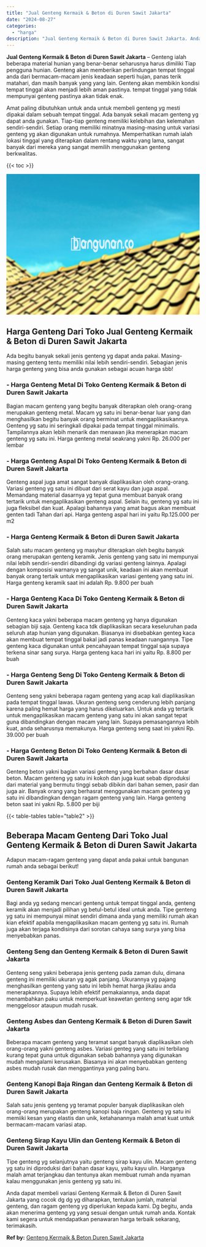 ```yaml
---
title: "Jual Genteng Kermaik & Beton di Duren Sawit Jakarta"
date: "2024-08-27"
categories: 
  - "harga"
description: "Jual Genteng Kermaik & Beton di Duren Sawit Jakarta. Anda dapat membeli variasi Genteng Kermaik & Beton di Duren Sawit Jakarta yang cocok dg dg yg diharapkan..."
---
```


**Jual Genteng Kermaik & Beton di Duren Sawit Jakarta** – Genteng ialah beberapa material hunian yang benar-benar seharusnya harus dimiliki Tiap pengguna hunian. Genteng akan memberikan perlindungan tempat tinggal anda dari bermacam-macam jenis keadaan seperti hujan, panas terik matahari, dan masih banyak yang yang lain. Genteng akan membikin kondisi tempat tinggal akan menjadi lebih aman pastinya. tempat tinggal yang tidak mempunyai genteng pastinya akan tidak enak.

Amat paling dibutuhkan untuk anda untuk membeli genteng yg mesti dipakai dalam sebuah tempat tinggal. Ada banyak sekali macam genteng yg dapat anda gunakan. Tiap-tiap genteng memiliki kelebihan dan kelemahan sendiri-sendiri. Setiap orang memiliki minatnya masing-masing untuk variasi genteng yg akan digunakan untuk rumahnya. Memperhatikan rumah ialah lokasi tinggal yang diterapkan dalam rentang waktu yang lama, sangat banyak dari mereka yang sangat memilih menggunakan genteng berkwalitas.

{{< toc >}}

![Jual Genteng Kermaik & Beton di Duren Sawit Jakarta](/images/genteng-minimalis-murah27.png)

## Harga Genteng Dari Toko Jual Genteng Kermaik & Beton di Duren Sawit Jakarta

Ada begitu banyak sekali jenis genteng yg dapat anda pakai. Masing-masing genteng tentu memiliki nilai lebih sendiri-sendiri. Sebagian jenis harga genteng yang bisa anda gunakan sebagai acuan harga sbb!

### \- Harga Genteng Metal Di Toko Genteng Kermaik & Beton di Duren Sawit Jakarta

Bagian macam genteng yang begitu banyak diterapkan oleh orang-orang merupakan genteng metal. Macam yg satu ini benar-benar luar yang dan menghasilkan begitu banyak orang berminat untuk mengaplikasikannya. Genteng yg satu ini seringkali dipakai pada tempat tinggal minimalis. Tampilannya akan lebih menarik dan menawan jika menerapkan macam genteng yg satu ini. Harga genteng metal seakrang yakni Rp. 26.000 per lembar

### \- Harga Genteng Aspal Di Toko Genteng Kermaik & Beton di Duren Sawit Jakarta

Genteng aspal juga amat sangat banyak diaplikasikan oleh orang-orang. Variasi genteng yg satu ini dibuat dari serat kayu dan juga aspal. Memandang material dasarnya yg tepat guna membuat banyak orang tertarik untuk mengaplikasikan genteng aspal. Selain itu, genteng yg satu ini juga fleksibel dan kuat. Apalagi bahannya yang amat bagus akan membuat genten tadi Tahan dari api. Harga genteng aspal hari ini yaitu Rp.125.000 per m2

### \- Harga Genteng Kermaik & Beton di Duren Sawit Jakarta

Salah satu macam genteng yg masyhur diterapkan oleh begitu banyak orang merupakan genteng keramik. Jenis genteng yang satu ini mempunyai nilai lebih sendiri-sendiri dibandingi dg variasi genteng lainnya. Apalagi dengan komposisi warnanya yg sangat unik, keadaan ini akan membuat banyak orang tertaik untuk mengaplikasikan variasi genteng yang satu ini. Harga genteng keramik saat ini adalah Rp. 9.800 per buah

### \- Harga Genteng Kaca Di Toko Genteng Kermaik & Beton di Duren Sawit Jakarta

Genteng kaca yakni beberapa macam genteng yg hanya digunakan sebagian biji saja. Genteng kaca tdk diaplikasikan secara keseluruhan pada seluruh atap hunian yang digunakan. Biasanya ini disebabkan genteg kaca akan membuat tempat tinggal bakal jadi panas keadaan ruangannya. Tipe genteng kaca digunakan untuk pencahayaan tempat tinggal saja supaya terkena sinar sang surya. Harga genteng kaca hari ini yaitu Rp. 8.800 per buah

### \- Harga Genteng Seng Di Toko Genteng Kermaik & Beton di Duren Sawit Jakarta

Genteng seng yakni beberapa ragam genteng yang acap kali diaplikasikan pada tempat tinggal lawas. Ukuran genteng seng cenderung lebih panjang karena paling hemat harga yang harus dikeluarkan. Untuk anda yg tertarik untuk mengaplikasikan macam genteng yang satu ini akan sangat tepat guna dibandingkan dengan macam yang lain. Supaya pemasangannya lebih kuat, anda seharusnya memakunya. Harga genteng seng saat ini yakni Rp. 39.000 per buah

### \- Harga Genteng Beton Di Toko Genteng Kermaik & Beton di Duren Sawit Jakarta

Genteng beton yakni bagian variasi genteng yang berbahan dasar dasar beton. Macam genteng yg satu ini kokoh dan juga kuat sebab diproduksi dari material yang bermutu tinggi sebab dibikin dari bahan semen, pasir dan juga air. Banyak orang yang berhasrat menggunakan macam genteng yg satu ini dibandingkan dengan ragam genteng yang lain. Harga genteng beton saat ini yakni Rp. 5.800 per biji

{{< table-tables table="table2" >}}

## Beberapa Macam Genteng Dari Toko Jual Genteng Kermaik & Beton di Duren Sawit Jakarta

Adapun macam-ragam genteng yang dapat anda pakai untuk bangunan rumah anda sebagai berikut!

### Genteng Keramik Dari Toko Jual Genteng Kermaik & Beton di Duren Sawit Jakarta

Bagi anda yg sedang mencari genteng untuk tempat tinggal anda, genteng keramik akan menjadi pilihan yg betul-betul ideal untuk anda. Tipe genteng yg satu ini mempunyai minat sendiri dimana anda yang memiliki rumah akan kian efektif apabila mengaplikasikan macam genteng yg satu ini. Rumah juga akan terjaga kondisinya dari sorotan cahaya sang surya yang bisa menyebabkan panas.

### Genteng Seng dan Genteng Kermaik & Beton di Duren Sawit Jakarta

Genteng seng yakni beberapa jenis genteng pada zaman dulu, dimana genteng ini memiliki ukuran yg agak panjang. Ukurannya yg pajang menghasilkan genteng yang satu ini lebih hemat harga jikalau anda menerapkannya. Supaya lebih efektif pemakaiannya, anda dapat menambahkan paku untuk memperkuat keawetan genteng seng agar tdk menggelosor ataupun mudah rusak.

### Genteng Asbes dan Genteng Kermaik & Beton di Duren Sawit Jakarta

Beberapa macam genteng yang teramat sangat banyak diaplikasikan oleh orang-orang yakni genteng asbes. Variasi genteg yang satu ini terbilang kurang tepat guna untuk digunakan sebab bahannya yang digunakan mudah mengalami kerusakan. Biasanya ini akan menyebabkan genteng asbes mudah rusak dan menggantinya yang paling baru.

### Genteng Kanopi Baja Ringan dan Genteng Kermaik & Beton di Duren Sawit Jakarta

Salah satu jenis genteng yg teramat populer banyak diaplikasikan oleh orang-orang merupakan genteng kanopi baja ringan. Genteng yg satu ini memiiki kesan yang elastis dan unik, ketahanannya malah amat kuat untuk bermacam-macam variasi atap.

### Genteng Sirap Kayu Ulin dan Genteng Kermaik & Beton di Duren Sawit Jakarta

Tipe genteng yg selanjutnya yaitu genteng sirap kayu ulin. Macam genteng yg satu ini diproduksi dari bahan dasar kayu, yaitu kayu ulin. Harganya malah amat terjangkau dan tentunya akan membuat rumah anda nyaman kalau menggunakan jenis genteng yg satu ini.

Anda dapat membeli variasi Genteng Kermaik & Beton di Duren Sawit Jakarta yang cocok dg dg yg diharapkan, tentukan jumlah, material genteng, dan ragam genteng yg diperlukan kepada kami. Dg begitu, anda akan menerima genteng yg yang sesuai dengan untuk rumah anda. Kontak kami segera untuk mendapatkan penawaran harga terbaik sekarang, terimakasih.

**Ref by:**  [Genteng Kermaik & Beton  Duren Sawit Jakarta](https://id.wikipedia.org/wiki/Genteng)
